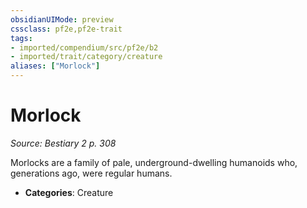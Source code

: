 ```yaml
---
obsidianUIMode: preview
cssclass: pf2e,pf2e-trait
tags:
- imported/compendium/src/pf2e/b2
- imported/trait/category/creature
aliases: ["Morlock"]
---
```

# Morlock  
*Source: Bestiary 2 p. 308*  

Morlocks are a family of pale, underground-dwelling humanoids who, generations ago, were regular humans.

- **Categories**: Creature